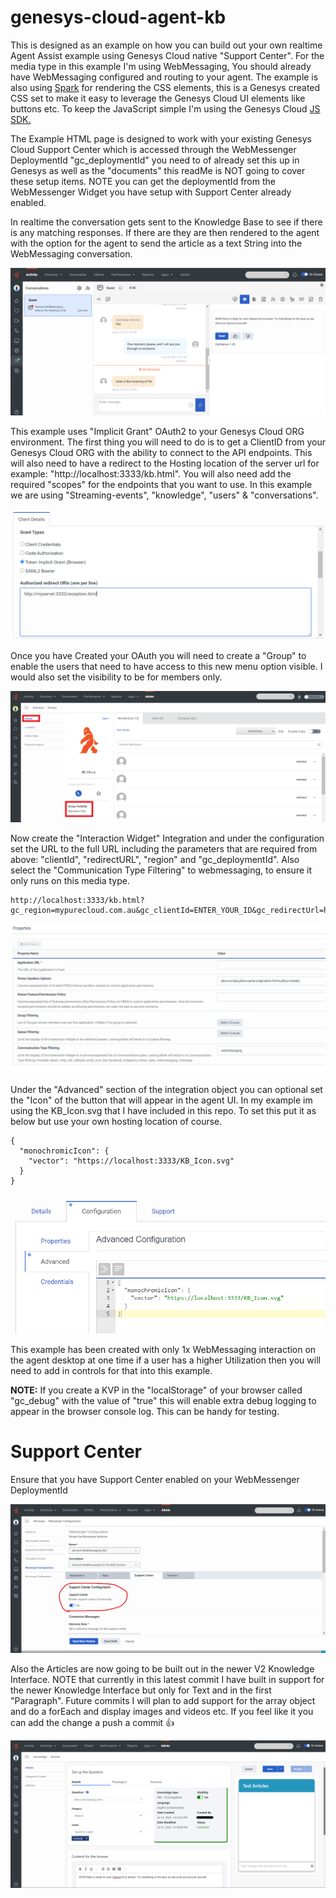 # genesys-cloud-agent-kb

This is designed as an example on how you can build out your own realtime Agent Assist example using Genesys Cloud native "Support Center". For the media type in this example I'm using WebMessaging, You should already have WebMessaging configured and routing to your agent. The example is also using [Spark](https://spark.genesys.com/7978beca0/p/31f4cc-spark) for rendering the CSS elements, this is a Genesys created CSS set to make it easy to leverage the Genesys Cloud UI elements like buttons etc. To keep the JavaScript simple I'm using the Genesys Cloud [JS SDK.](https://developer.genesys.cloud/api/rest/client-libraries/javascript/)

The Example HTML page is designed to work with your existing Genesys Cloud Support Center which is accessed through the WebMessenger DeploymentId "gc_deploymentId" you need to of already set this up in Genesys as well as the "documents" this readMe is NOT going to cover these setup items. NOTE you can get the deploymentId from the WebMessenger Widget you have setup with Support Center already enabled.

In realtime the conversation gets sent to the Knowledge Base to see if there is any matching responses. If there are they are then rendered to the agent with the option for the agent to send the article as a text String into the WebMessaging conversation.

![](/docs/images/screenShot1.png?raw=true)

This example uses "Implicit Grant" OAuth2 to your Genesys Cloud ORG environment. The first thing you will need to do is to get a ClientID from your Genesys Cloud ORG with the ability to connect to the API endpoints. This will also need to have a redirect to the Hosting location of the server url for example: "http://localhost:3333/kb.html". You will also need add the required "scopes" for the endpoints that you want to use. In this example we are using "Streaming-events", "knowledge", "users" & "conversations".

![](/docs/images/screenShot2.png?raw=true)

Once you have Created your OAuth you will need to create a "Group" to enable the users that need to have access to this new menu option visible. I would also set the visibility to be for members only. 

![](/docs/images/screenShot3.png?raw=true)

Now create the "Interaction Widget" Integration and under the configuration set the URL to the full URL including the parameters that are required from above: "clientId", "redirectURL", "region" and "gc_deploymentId". Also select the "Communication Type Filtering" to webmessaging, to ensure it only runs on this media type.

```
http://localhost:3333/kb.html?gc_region=mypurecloud.com.au&gc_clientId=ENTER_YOUR_ID&gc_redirectUrl=http://localhost:3333/kb.html&gc_deploymentId=ENTER_YOUR_ID
```

![](/docs/images/screenShot4.png?raw=true)

Under the "Advanced" section of the integration object you can optional set the "Icon" of the button that will appear in the agent UI. In my example im using the KB_Icon.svg that I have included in this repo. To set this put it as below but use your own hosting location of course.

```
{
  "monochromicIcon": {
    "vector": "https://localhost:3333/KB_Icon.svg"
  }
}
```

![](/docs/images/screenShot5.png?raw=true)

This example has been created with only 1x WebMessaging interaction on the agent desktop at one time if a user has a higher Utilization then you will need to add in controls for that into this example.

**NOTE:** If you create a KVP in the "localStorage" of your browser called "gc_debug" with the value of "true" this will enable extra debug logging to appear in the browser console log. This can be handy for testing. 

# Support Center

Ensure that you have Support Center enabled on your WebMessenger DeploymentId

![](/docs/images/screenShot6.png?raw=true)

Also the Articles are now going to be built out in the newer V2 Knowledge Interface. NOTE that currently in this latest commit I have built in support for the newer Knowledge Interface but only for Text and in the first "Paragraph". Future commits I will plan to add support for the array object and do a forEach and display images and videos etc. If you feel like it you can add the change a push a commit 👍

![](/docs/images/screenShot7.png?raw=true)
